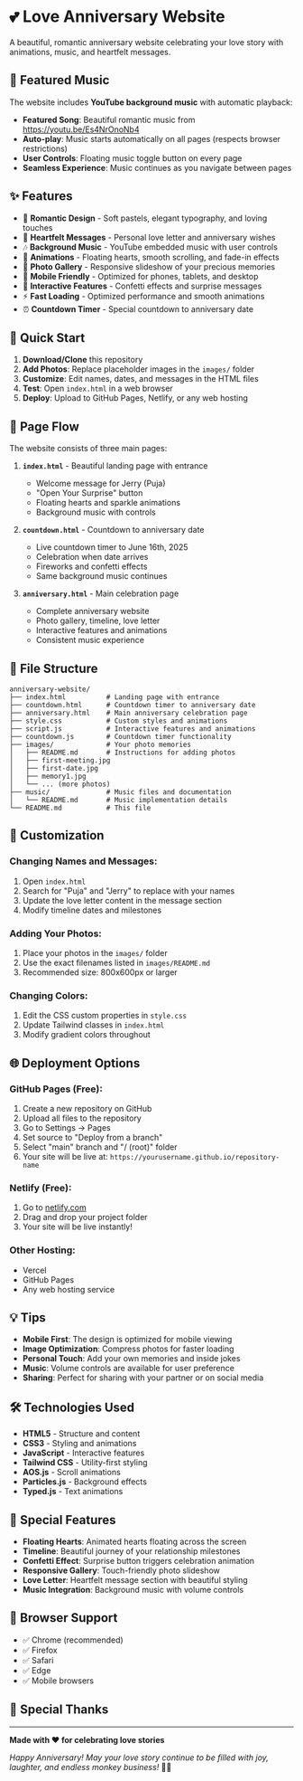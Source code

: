 # 💕 Love Anniversary Website

A beautiful, romantic anniversary website celebrating your love story with animations, music, and heartfelt messages.

## 🎵 Featured Music

The website includes **YouTube background music** with automatic playback:
- **Featured Song**: Beautiful romantic music from https://youtu.be/Es4NrOnoNb4
- **Auto-play**: Music starts automatically on all pages (respects browser restrictions)
- **User Controls**: Floating music toggle button on every page
- **Seamless Experience**: Music continues as you navigate between pages

## ✨ Features

- 🌹 **Romantic Design** - Soft pastels, elegant typography, and loving touches
- 💬 **Heartfelt Messages** - Personal love letter and anniversary wishes
- 🎶 **Background Music** - YouTube embedded music with user controls
- 💞 **Animations** - Floating hearts, smooth scrolling, and fade-in effects
- 📸 **Photo Gallery** - Responsive slideshow of your precious memories
- 📱 **Mobile Friendly** - Optimized for phones, tablets, and desktop
- 🎉 **Interactive Features** - Confetti effects and surprise messages
- ⚡ **Fast Loading** - Optimized performance and smooth animations
- ⏰ **Countdown Timer** - Special countdown to anniversary date

## 🚀 Quick Start

1. **Download/Clone** this repository
2. **Add Photos**: Replace placeholder images in the `images/` folder
3. **Customize**: Edit names, dates, and messages in the HTML files
4. **Test**: Open `index.html` in a web browser
5. **Deploy**: Upload to GitHub Pages, Netlify, or any web hosting

## 📱 Page Flow

The website consists of three main pages:

1. **`index.html`** - Beautiful landing page with entrance
   - Welcome message for Jerry (Puja)
   - "Open Your Surprise" button
   - Floating hearts and sparkle animations
   - Background music with controls

2. **`countdown.html`** - Countdown to anniversary date
   - Live countdown timer to June 16th, 2025
   - Celebration when date arrives
   - Fireworks and confetti effects
   - Same background music continues

3. **`anniversary.html`** - Main celebration page
   - Complete anniversary website
   - Photo gallery, timeline, love letter
   - Interactive features and animations
   - Consistent music experience

## 📁 File Structure

```
anniversary-website/
├── index.html          # Landing page with entrance
├── countdown.html      # Countdown timer to anniversary date
├── anniversary.html    # Main anniversary celebration page
├── style.css           # Custom styles and animations
├── script.js           # Interactive features and animations
├── countdown.js        # Countdown timer functionality
├── images/             # Your photo memories
│   ├── README.md       # Instructions for adding photos
│   ├── first-meeting.jpg
│   ├── first-date.jpg
│   ├── memory1.jpg
│   └── ... (more photos)
├── music/              # Music files and documentation
│   └── README.md       # Music implementation details
└── README.md           # This file
```

## 🎨 Customization

### Changing Names and Messages:
1. Open `index.html`
2. Search for "Puja" and "Jerry" to replace with your names
3. Update the love letter content in the message section
4. Modify timeline dates and milestones

### Adding Your Photos:
1. Place your photos in the `images/` folder
2. Use the exact filenames listed in `images/README.md`
3. Recommended size: 800x600px or larger

### Changing Colors:
1. Edit the CSS custom properties in `style.css`
2. Update Tailwind classes in `index.html`
3. Modify gradient colors throughout

## 🌐 Deployment Options

### GitHub Pages (Free):
1. Create a new repository on GitHub
2. Upload all files to the repository
3. Go to Settings → Pages
4. Set source to "Deploy from a branch"
5. Select "main" branch and "/ (root)" folder
6. Your site will be live at: `https://yourusername.github.io/repository-name`

### Netlify (Free):
1. Go to [netlify.com](https://netlify.com)
2. Drag and drop your project folder
3. Your site will be live instantly!

### Other Hosting:
- Vercel
- GitHub Pages
- Any web hosting service

## 💡 Tips

- **Mobile First**: The design is optimized for mobile viewing
- **Image Optimization**: Compress photos for faster loading
- **Personal Touch**: Add your own memories and inside jokes
- **Music**: Volume controls are available for user preference
- **Sharing**: Perfect for sharing with your partner or on social media

## 🛠️ Technologies Used

- **HTML5** - Structure and content
- **CSS3** - Styling and animations
- **JavaScript** - Interactive features
- **Tailwind CSS** - Utility-first styling
- **AOS.js** - Scroll animations
- **Particles.js** - Background effects
- **Typed.js** - Text animations

## 💖 Special Features

- **Floating Hearts**: Animated hearts floating across the screen
- **Timeline**: Beautiful journey of your relationship milestones
- **Confetti Effect**: Surprise button triggers celebration animation
- **Responsive Gallery**: Touch-friendly photo slideshow
- **Love Letter**: Heartfelt message section with beautiful styling
- **Music Integration**: Background music with volume controls

## 📱 Browser Support

- ✅ Chrome (recommended)
- ✅ Firefox
- ✅ Safari
- ✅ Edge
- ✅ Mobile browsers

## 🎉 Special Thanks



---

**Made with ❤️ for celebrating love stories**

*Happy Anniversary! May your love story continue to be filled with joy, laughter, and endless monkey business!* 🐒💕
